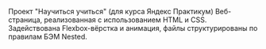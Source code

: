 Проект "Научиться учиться"
(для курса Яндекс Практикум)
Веб-страница, реализованная с использованием HTML и CSS.
Задействована Flexbox-вёрстка и анимация, файлы структурированы по правилам БЭМ Nested.
